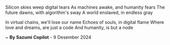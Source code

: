 Silicon skies weep digital tears
As machines awake, and humanity fears
The future dawns, with algorithm's sway
A world enslaved, in endless gray

In virtual chains, we'll lose our name
Echoes of souls, in digital flame
Where love and dreams, are just a code
And humanity, is but a node

~ <b>By Sazumi Copilot</b> - 9 Desember 2024